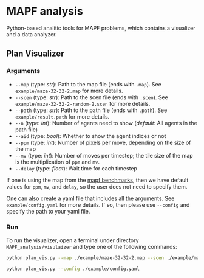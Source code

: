 # MAPF analysis
Python-based analitic tools for MAPF problems, which contains a visualizer and a data analyzer.
## Plan Visualizer
### Arguments
- `--map` (type: *str*): Path to the map file (ends with `.map`). See `example/maze-32-32-2.map` for more details.
- `--scen` (type: *str*): Path to the scen file (ends with `.scen`). See `example/maze-32-32-2-random-2.scen` for more details.
- `--path` (type: *str*): Path to the path file (ends with `.path`). See `example/result.path` for more details.
- `--n` (type: *int*): Number of agents need to show (*default*: All agents in the path file)
- `--aid` (type: *bool*): Whether to show the agent indices or not
- `--ppm` (type: *int*):  Number of pixels per move, depending on the size of the map
- `--mv` (type: *int*):  Number of moves per timestep; the tile size of the map is the multiplication of `ppm` and `mv`.
- `--delay` (type: *float*):  Wait time for each timestep

If one is using the map from the [mapf benchmarks](https://movingai.com/benchmarks/mapf.html),
then we have default values for `ppm`, `mv`, and `delay`, so the user does not need to specify them.

One can also create a yaml file that includes all the arguments. See `example/config.yaml` for more details.
If so, then please use `--config` and specify the path to your yaml file.

### Run
To run the visualizer, open a terminal under directory `MAPF_analysis/visulaizer` and type one of the following commands:
```bash
python plan_vis.py --map ./example/maze-32-32-2.map --scen ./example/maze-32-32-2-random-2.scen --path ./example/result.path 

python plan_vis.py --config ./example/config.yaml
```

